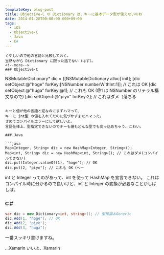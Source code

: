 ```yaml
---
templateKey: blog-post
title: Objective-C の Dictionary は、キーに基本データ型が使えないのね 
date: 2014-01-28T00:00:00.000+09:00
tags:
  - iOS
  - Objective-C
  - Java
  - C#
---
```


```
くやしいので他の言語と比較しておく。
当然ながら Dictionary に限った話でない（はず）。
<!--more-->
### Objective-C

```
NSMutableDictionary* dic = [[NSMutableDictionary alloc] init];
[dic setObject:@"hoge" forKey:[NSNumber numberWithInt:1]]; // これは OK
[dic setObject:@"huga" forKey:@1]; // これも OK (@1 は NSNumber のリテラル構文なので)
[dic setObject:@"piyo" forKey:2]; // これはダメ（落ちる
```

キーと値が他の言語と逆なのにまずハマって、
キーに int型 の値を入れてたのに気づかずまたハマった。
せめてコンパイルエラーにして欲しいよ。
言語仕様上、型指定できないのでキーも値もどんな型でも突っ込めちゃう、こわい。

### Java

```java
Map<Integer, String> dic = new HashMap<Integer, String>();
Map<int, String> dic = new HashMap<int, String>(); // これはダメ(コンパイルできない)
dic.put(Integer.valueOf(1), "hoge"); // OK
dic.put(2, "piyo"); // これも OK（へー
```

int と Integer ってのがあって、int を使って HashMap を宣言できない。
これはコンパイル時に分かるので良いけど、int と Integer の変換が必要なことがしばしば。

### C＃

```csharp C#
var dic = new Dictionary<int, string>(); // 型推論＆Generic
dic.Add(1, "hoge"); // OK
dic.Add(2, "piyo"); 
dic.Add(3, "huga"); 
```

一番スッキリ書けますね。
　
　
　


…Xamarin いいよ、Xamarin